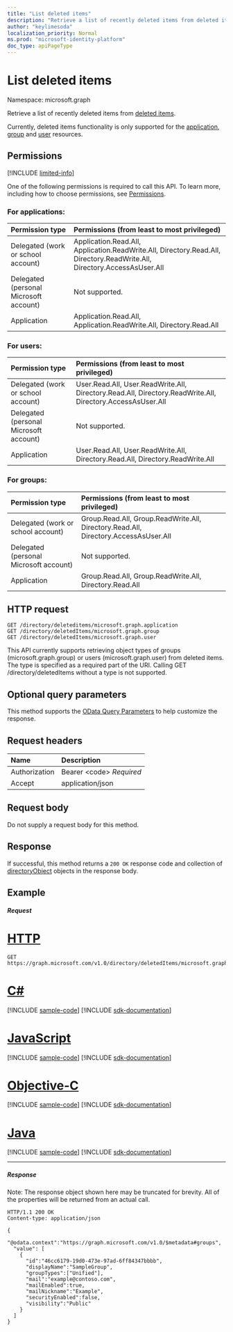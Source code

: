 ```yaml
---
title: "List deleted items"
description: "Retrieve a list of recently deleted items from deleted items."
author: "keylimesoda"
localization_priority: Normal
ms.prod: "microsoft-identity-platform"
doc_type: apiPageType
---
```


# List deleted items

Namespace: microsoft.graph

Retrieve a list of recently deleted items from [deleted items](../resources/directory.md).

Currently, deleted items functionality is only supported for the [application](../resources/application.md), [group](../resources/group.md) and [user](../resources/user.md) resources.

## Permissions

[!INCLUDE [limited-info](../../includes/limited-info.md)]

One of the following permissions is required to call this API. To learn more, including how to choose permissions, see [Permissions](/graph/permissions-reference).

### For applications:

|Permission type      | Permissions (from least to most privileged)              |
|:--------------------|:---------------------------------------------------------|
|Delegated (work or school account) | Application.Read.All, Application.ReadWrite.All, Directory.Read.All, Directory.ReadWrite.All, Directory.AccessAsUser.All    |
|Delegated (personal Microsoft account) | Not supported.    |
|Application | Application.Read.All, Application.ReadWrite.All, Directory.Read.All |

### For users:

|Permission type      | Permissions (from least to most privileged)              |
|:--------------------|:---------------------------------------------------------|
|Delegated (work or school account) | User.Read.All, User.ReadWrite.All, Directory.Read.All, Directory.ReadWrite.All, Directory.AccessAsUser.All |
|Delegated (personal Microsoft account) | Not supported. |
|Application | User.Read.All, User.ReadWrite.All, Directory.Read.All, Directory.ReadWrite.All |

### For groups:

|Permission type      | Permissions (from least to most privileged)              |
|:--------------------|:---------------------------------------------------------|
|Delegated (work or school account) | Group.Read.All, Group.ReadWrite.All, Directory.Read.All, Directory.AccessAsUser.All |
|Delegated (personal Microsoft account) | Not supported.    |
|Application | Group.Read.All, Group.ReadWrite.All, Directory.Read.All |

## HTTP request
<!-- { "blockType": "ignored" } -->
```http 
GET /directory/deleteditems/microsoft.graph.application
GET /directory/deletedItems/microsoft.graph.group
GET /directory/deletedItems/microsoft.graph.user
```

This API currently supports retrieving object types of groups (microsoft.graph.group) or users (microsoft.graph.user) from deleted items. The type is specified as a required part of the URI. Calling GET /directory/deletedItems without a type is not supported.

## Optional query parameters
This method supports the [OData Query Parameters](/graph/query-parameters) to help customize the response.

## Request headers
| Name      |Description|
|:----------|:----------|
| Authorization  | Bearer &lt;code&gt; *Required*|
| Accept  | application/json |

## Request body
Do not supply a request body for this method.

## Response

If successful, this method returns a `200 OK` response code and collection of [directoryObject](../resources/directoryobject.md) objects in the response body.
## Example
##### Request


# [HTTP](#tab/http)
<!-- {
  "blockType": "request",
  "name": "get_deleteditems"
}-->
```msgraph-interactive
GET https://graph.microsoft.com/v1.0/directory/deletedItems/microsoft.graph.group
```
# [C#](#tab/csharp)
[!INCLUDE [sample-code](../includes/snippets/csharp/get-deleteditems-csharp-snippets.md)]
[!INCLUDE [sdk-documentation](../includes/snippets/snippets-sdk-documentation-link.md)]

# [JavaScript](#tab/javascript)
[!INCLUDE [sample-code](../includes/snippets/javascript/get-deleteditems-javascript-snippets.md)]
[!INCLUDE [sdk-documentation](../includes/snippets/snippets-sdk-documentation-link.md)]

# [Objective-C](#tab/objc)
[!INCLUDE [sample-code](../includes/snippets/objc/get-deleteditems-objc-snippets.md)]
[!INCLUDE [sdk-documentation](../includes/snippets/snippets-sdk-documentation-link.md)]

# [Java](#tab/java)
[!INCLUDE [sample-code](../includes/snippets/java/get-deleteditems-java-snippets.md)]
[!INCLUDE [sdk-documentation](../includes/snippets/snippets-sdk-documentation-link.md)]

---

##### Response
Note: The response object shown here may be truncated for brevity. All of the properties will be returned from an actual call.
<!-- {
  "blockType": "response",
  "truncated": true,
  "@odata.type": "microsoft.graph.directoryObject",
  "isCollection": true
} -->
```http
HTTP/1.1 200 OK
Content-type: application/json

{
  "@odata.context":"https://graph.microsoft.com/v1.0/$metadata#groups",
  "value": [
    {
      "id":"46cc6179-19d0-473e-97ad-6ff84347bbbb",
      "displayName":"SampleGroup",
      "groupTypes":["Unified"],
      "mail":"example@contoso.com",
      "mailEnabled":true,
      "mailNickname":"Example",
      "securityEnabled":false,
      "visibility":"Public"
    }
  ]
}
```

<!-- uuid: 8fcb5dbc-d5aa-4681-8e31-b001d5168d79
2015-10-25 14:57:30 UTC -->
<!-- {
  "type": "#page.annotation",
  "description": "List deleteditems",
  "keywords": "",
  "section": "documentation",
  "tocPath": "",
  "suppressions": [
  ]
}-->
